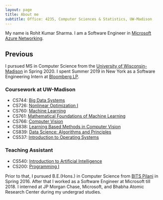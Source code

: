 ```yaml
---
layout: page
title: About me
subtitle: Office: 4235, Computer Sciences & Statistics, UW-Madison
---
```


My name is Rohit Kumar Sharma. I am a Software Engineer in [Microsoft Azure Networking](https://azure.microsoft.com/en-us/product-categories/networking/).

## Previous

I pursued MS in Computer Science from the [University of Wisconsin-Madison](https://www.cs.wisc.edu) in Spring 2020. I spent Summer 2019 in New York as a Software Engineering Intern at [Bloomberg LP](https://www.bloomberg.com/company/).

### Coursework at UW-Madison

- CS744: [Big Data Systems](http://pages.cs.wisc.edu/~shivaram/cs744-fa19/)
- CS726: [Nonlinear Optimization I](http://www.jelena-diakonikolas.com/cs726-s20.html)
- CS760: [Machine Learning](http://pages.cs.wisc.edu/~yliang/cs760_fall18/index.html)
- CS761: [Mathematical Foundations of Machine Learning](https://nowak.ece.wisc.edu/cs761/)
- CS766: [Computer Vision](http://pages.cs.wisc.edu/~mohitg/courses/CS766/)
- CS838: [Learning Based Methods in Computer Vision](https://www.biostat.wisc.edu/~yli/bmi826_cs838_19fall/)
- CS839: [Data Science: Algorithms and Principles](https://sites.google.com/site/anhaidgroup/courses/cs-838-spring-2019)
- CS537: [Introduction to Operating Systems](http://pages.cs.wisc.edu/~bart/cs537.html)

### Teaching Assistant

- CS540: [Introduction to Artificial Intelligence](http://pages.cs.wisc.edu/~cs540-1/)
- CS200: [Programming I](https://cs200-www.cs.wisc.edu/wp/)


Prior to that, I pursued B.E.(Hons.) in Computer Science from [BITS Pilani](https://www.bits-pilani.ac.in/) in Spring 2016. After that I worked as a Software Engineer at Microsoft till 2018. I interned at JP Morgan Chase, Microsoft, and Bhabha Atomic Research Center during my undergrad studies.
